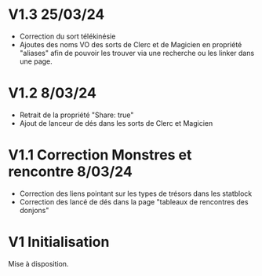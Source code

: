 
# V1.3 25/03/24

- Correction du sort télékinésie
- Ajoutes des noms VO des sorts de Clerc et de Magicien en propriété "aliases" afin de pouvoir les trouver via une recherche ou les linker dans une page.

# V1.2  8/03/24

- Retrait de la propriété "Share: true"
- Ajout de lanceur de dés dans les sorts de Clerc et Magicien 

# V1.1 Correction Monstres et rencontre 8/03/24

- Correction des liens pointant sur les types de trésors dans les statblock
- Correction des lancé de dés dans la page "tableaux de rencontres des donjons"

# V1 Initialisation

Mise à disposition.
